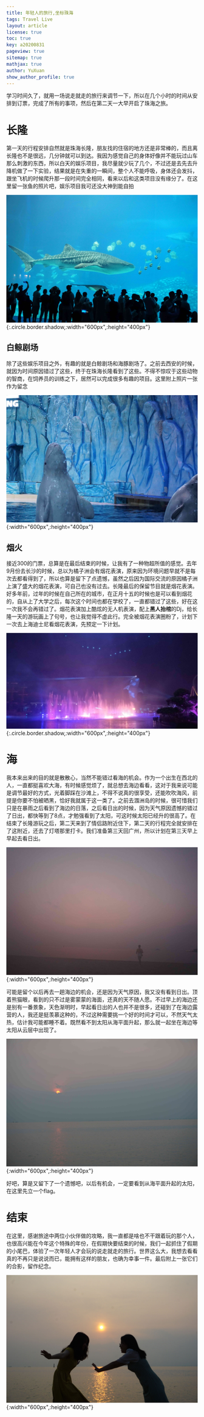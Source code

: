 ```yaml
---
title: 年轻人的旅行,坐标珠海
tags: Travel Live
layout: article
license: true
toc: true
key: a20200831
pageview: true
sitemap: true
mathjax: true
author: YuXuan
show_author_profile: true
---
```

学习时间久了，就用一场说走就走的旅行来调节一下，所以在几个小时的时间从安排到订票，完成了所有的事项，然后在第二天一大早开启了珠海之旅。
<!--more-->
# 长隆
​        第一天的行程安排自然就是珠海长隆，朋友找的住宿的地方还是非常棒的，而且离长隆也不是很远，几分钟就可以到达。我因为感觉自己的身体好像并不能玩过山车那么刺激的东西，所以白天的娱乐项目，我尽量就少玩了几个，不过还是去先去升降机做了一下实验，结果就是在失重的一瞬间，整个人不能呼吸，身体还会发抖，跟坐飞机的时候爬升那一段时间完全相同，看来以后和这类项目没有缘分了。在这里留一张鱼的照片吧，娱乐项目我可还没大神到能自拍

![png](/assets/images/20200831/zoo.jpg){:.circle.border.shadow,:width="600px",:height="400px"}

## 白鲸剧场
​		除了这些娱乐项目之外，有趣的就是白鲸剧场和海豚剧场了。之前去西安的时候，就因为时间原因错过了这些，终于在珠海长隆看到了这些。不得不惊叹于这些动物的智商，在饲养员的训练之下，居然可以完成很多有趣的项目。这里附上照片一张作为留念

![png](/assets/images/20200831/bj1.jpg){:width="600px",:height="400px"}

## 烟火
​		接近300的门票，总算是在最后结束的时候，让我有了一种物超所值的感觉。去年9月份去长沙的时候，总以为橘子洲会有烟花表演，原来因为环境问题早就不是每次去都看得到了，所以也算是留下了点遗憾，虽然之后因为国际交流的原因橘子洲上演了盛大的烟花表演，可自己也没有过去。长隆最后的保留节目就是烟花表演。好多年前，过年的时候在自己所在的城市，在正月十五的时候也是可以看到烟花的，自从上了大学之后，每次这个时间也都在学校了，一直都错过了这些，好在这一次我不会再错过了。烟花表演加上酷炫的无人机表演，配上**黑人抬棺**的Dj，给长隆一天的游玩画上了句号，也让我觉得不虚此行。完全被烟花表演圈粉了，计划下一次去上海迪士尼看烟花表演，先预定一下计划。

![png](/assets/images/20200831/yh1.jpg){:.circle.border.shadow,:width="600px",:height="400px"}

# 海
​		我本来出来的目的就是散散心，当然不能错过看海的机会。作为一个出生在西北的人，一直都挺喜欢大海，有时候感觉烦了，就总想去海边看看，这对于我来说可能是调节最好的方式，光着脚踩在沙滩上，不得不说真的很享受，还能吹吹海风，前提是你要不怕被晒黑，恰好我就属于这一类了。之前去涠洲岛的时候，很可惜我们只是在暴雨之后看到了海边的日落，之后看日出的时候，因为天气原因遗憾的错过了日出，都快等到了8点，才勉强看到了太阳，可这时候太阳已经升的很高了。在结束了长隆游玩之后，第二天来到了情侣路附近住下，第二天的行程完全就安排在了这附近，还去了灯塔那里打卡。我们准备第三天回广州，所以计划在第三天早上早起去看日出。

![png](/assets/images/20200831/sun1.jpg){:width="600px",:height="400px"}

​		可能是留个以后再去一趟海边的机会，还是因为天气原因，我又没有看到日出。顶着熊猫眼，看到的只不过是雾蒙蒙的海面，还真的天不随人愿。不过早上的海边还是别有一番景象，天色渐明时，早起看日出的人也并不是很多，还碰到了在海边露营的人，我还是挺羡慕这种的，不过这种需要挑一个好的时间才可以，不然天气太热，估计我可能都睡不着。既然看不到太阳从海平面升起，那么就一起坐在海边等太阳从云层中出现了。


![png](/assets/images/20200831/sun2.jpg){:width="600px",:height="400px"}

好吧，算是又留下了一个遗憾吧，以后有机会，一定要看到从海平面升起的太阳，在这里先立一个flag。
# 结束
​		在这里，感谢旅途中两位小伙伴做的攻略，我一直都是啥也不干跟着玩的那个人，也很高兴能在今年这个特殊的年份，在假期快要结束的时候，我们一起抓住了假期的小尾巴，体验了一次年轻人才会玩的说走就走的旅行。世界这么大，我想去看看真的不再只是说说而已，能拥有这样的朋友，也确为幸事一件。最后附上一张它们的合影，留作纪念。

![png](/assets/images/20200831/friend.jpg){:width="600px",:height="400px"}